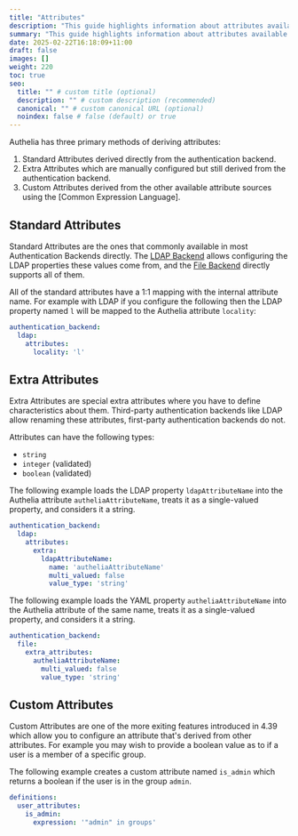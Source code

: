 ```yaml
---
title: "Attributes"
description: "This guide highlights information about attributes available via various methods"
summary: "This guide highlights information about attributes available via various methods."
date: 2025-02-22T16:18:09+11:00
draft: false
images: []
weight: 220
toc: true
seo:
  title: "" # custom title (optional)
  description: "" # custom description (recommended)
  canonical: "" # custom canonical URL (optional)
  noindex: false # false (default) or true
---
```


Authelia has three primary methods of deriving attributes:

1. Standard Attributes derived directly from the authentication backend.
2. Extra Attributes which are manually configured but still derived from the authentication backend.
3. Custom Attributes derived from the other available attribute sources using the [Common Expression Language].

## Standard Attributes

Standard Attributes are the ones that commonly available in most Authentication Backends directly. The
[LDAP Backend](../../configuration/first-factor/ldap.md#attributes) allows configuring the LDAP properties these values
come from, and the [File Backend](../../configuration/first-factor/file.md) directly supports all of them.

All of the standard attributes have a 1:1 mapping with the internal attribute name. For example with LDAP if you
configure the following then the LDAP property named `l` will be mapped to the Authelia attribute `locality`:

```yaml
authentication_backend:
  ldap:
    attributes:
      locality: 'l'
```

## Extra Attributes

Extra Attributes are special extra attributes where you have to define characteristics about them. Third-party
authentication backends like LDAP allow renaming these attributes, first-party authentication backends do
not.

Attributes can have the following types:

- `string`
- `integer` (validated)
- `boolean` (validated)

The following example loads the LDAP property `ldapAttributeName` into the Authelia attribute `autheliaAttributeName`,
treats it as a single-valued property, and considers it a string.

```yaml {title="configuration.yml"}
authentication_backend:
  ldap:
    attributes:
      extra:
        ldapAttributeName:
          name: 'autheliaAttributeName'
          multi_valued: false
          value_type: 'string'
```

The following example loads the YAML property `autheliaAttributeName` into the Authelia attribute of the same name,
treats it as a single-valued property, and considers it a string.


```yaml {title="configuration.yml"}
authentication_backend:
  file:
    extra_attributes:
      autheliaAttributeName:
        multi_valued: false
        value_type: 'string'
```

## Custom Attributes

Custom Attributes are one of the more exiting features introduced in 4.39 which allow you to configure an attribute
that's derived from other attributes. For example you may wish to provide a boolean value as to if a user is a member
of a specific group.

The following example creates a custom attribute named `is_admin` which returns a boolean if the user is in the group
`admin`.

```yaml {title="configuration.yml"}
definitions:
  user_attributes:
    is_admin:
      expression: '"admin" in groups'
```
